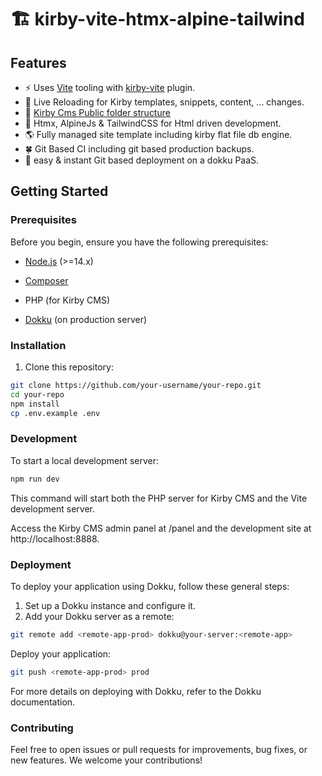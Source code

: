 # 🏗️ kirby-vite-htmx-alpine-tailwind

## Features

- ⚡️ Uses [Vite](https://vitejs.dev/) tooling with [kirby-vite](https://github.com/arnoson/kirby-vite) plugin.
- 🔄 Live Reloading for Kirby templates, snippets, content, ... changes.
- 📂 [Kirby Cms Public folder structure](https://getkirby.com/docs/guide/configuration#custom-folder-setup__public-folder-setup)
- 🥰 Htmx, AlpineJs & TailwindCSS for Html driven development.
- 🌎 Fully managed site template including kirby flat file db engine.
- 🍀 Git Based CI including git based production backups.
- 🐋 easy & instant Git based deployment on a dokku PaaS.

## Getting Started

### Prerequisites

Before you begin, ensure you have the following prerequisites:

- [Node.js](https://nodejs.org/) (>=14.x)
- [Composer](https://getcomposer.org/)
- PHP (for Kirby CMS)

- [Dokku](https://dokku.com/) (on production server)

### Installation

1. Clone this repository:

```bash
git clone https://github.com/your-username/your-repo.git
cd your-repo
npm install
cp .env.example .env
```
### Development

To start a local development server:

```bash
npm run dev
```

This command will start both the PHP server for Kirby CMS and the Vite development server.

Access the Kirby CMS admin panel at /panel and the development site at http://localhost:8888.


### Deployment

To deploy your application using Dokku, follow these general steps:

1. Set up a Dokku instance and configure it.
2. Add your Dokku server as a remote:

```bash
git remote add <remote-app-prod> dokku@your-server:<remote-app>
```

Deploy your application:

```bash
git push <remote-app-prod> prod
```

For more details on deploying with Dokku, refer to the Dokku documentation.

### Contributing

Feel free to open issues or pull requests for improvements, bug fixes, or new features. We welcome your contributions!
